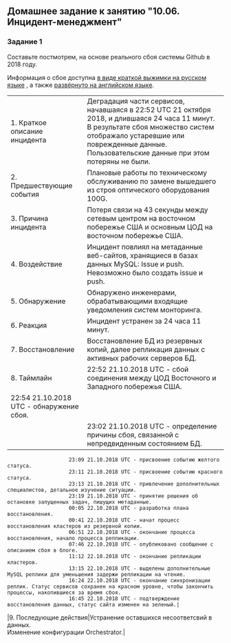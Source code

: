 ## Домашнее задание к занятию "10.06. Инцидент-менеджмент"

### Задание 1

Составьте постмотрем, на основе реального сбоя системы Github в 2018 году.

Информация о сбое доступна [в виде краткой выжимки на русском языке](https://habr.com/ru/post/427301/) , а
также [развёрнуто на английском языке](https://github.blog/2018-10-30-oct21-post-incident-analysis/).  

|       |       |
|:-------|:-------|
|1. Краткое описание инцидента  |Деградация части сервисов, начавшаяся в 22:52 UTC 21 октября 2018, и длившаяся 24 часа 11 минут. В результате сбоя множество систем отображало устаревшие или поврежденные данные. Пользовательские данные при этом потеряны не были.|
|2. Предшествующие события  |Плановые работы по техническому обслуживанию по замене вышедшего из строя оптического оборудования 100G.|
|3. Причина инцидента  |Потеря связи на 43 секунды между сетевым центром на восточном побережье США и основным ЦОД на восточном побережье США.|
|4. Воздействие        |Инцидент повлиял на метаданные веб-сайтов, хранящиеся в базах данных MySQL: Issue и push. Невозможно было создать issue и push.|
|5. Обнаружение        |Обнаружено инженерами, обрабатывающими входящие уведомления систем монторинга.|
|6. Реакция            |Инцидент устранен за 24 часа 11 минут.|
|7. Восстановление     |Восстановление БД из резервных копий, далее репликация данных с активных рабочих серверов БД.|
|8. Таймлайн           |22:52 21.10.2018 UTC - сбой соединения между ЦОД Восточного и Западного побережья США.
|                        22:54 21.10.2018 UTC - обнаружение сбоя. |
                       |23:02 21.10.2018 UTC - определение причины сбоя, связанной с непредвиденным состоянием БД. |
                        23:09 21.10.2018 UTC - присвоение событию желтого статуса.
                        23:11 21.10.2018 UTC - присвоение событию красного статуса.
                        23:13 21.10.2018 UTC - привлечение дополнительных специалистов, детальное изучение ситуации.
                        23:19 21.10.2018 UTC - принятие решения об остановке запущенных задач, пишущих метаданные.
                        00:05 22.10.2018 UTC - разработка плана восстановления.
                        00:41 22.10.2018 UTC - начат процесс восстановления кластеров из резервной копии.
                        06:51 22.10.2018 UTC - окончание процесса восстановления, начало процесса репликации.
                        07:46 22.10.2018 UTC - опубликовано сообщение с описанием сбоя в блоге.
                        11:12 22.10.2018 UTC - окончание репликации кластеров.
                        13:15 22.10.2018 UTC - выделены дополнительные MySQL реплики для уменьшения задержи репликации на чтение.
                        16:24 22.10.2018 UTC - окончание синхронизации реплик. Статус сервисов сохранен на красном уровне, чтобы закончить процессы, накопившиеся за время сбоя.
                        16:45 22.10.2018 UTC - подтверждение восстановления данных, статус сайта изменен на зеленый.|
|9. Последующие действия|Устранение оставшихся несоответсвий в данных.  <br>Изменение конфигурации Orchestrator.|

